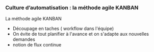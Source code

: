 ### Culture d’automatisation : la méthode agile KANBAN

La méthode agile KANBAN 

* Découpage en taches ( workflow dans l'équipe)
* On évite de tout planifier à l'avance et on s'adapte aux nouvelles demandes
* notion de flux continue